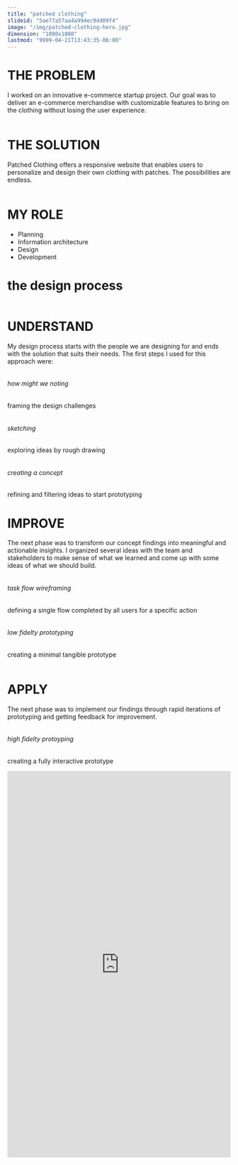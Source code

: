 ```yaml
---
title: "patched clothing"
slideid: "5ae77a57aa4a994ec9dd09f4"
image: "/img/patched-clothing-hero.jpg"
dimension: "1080x1080"
lastmod: "9999-04-21T13:43:35-06:00"
---
```


<div class="yui3-g patched-clothing">
    <div class="yui3-u-24-24">
        <div class="the-problem">
            <h1>THE PROBLEM</h1>
            <p>
                I worked on an innovative e-commerce startup project. Our goal was to deliver an e-commerce merchandise with customizable features to bring on the clothing without losing the user experience.</p>
        </div>
        <div class="the-problem-illustration">
            <img src="img/tactics-and-methodology-22-2.png" alt="" />
        </div>
        <div class="framing-the-question">
            <img src="img/hmw.png" alt="" />
        </div>
        <div class="the-solution">
            <h1>THE SOLUTION</h1>
            <p>Patched Clothing offers a responsive website that enables users to personalize and design their own clothing with patches. The possibilities are endless.</p>
        </div>
        <div class="the-solution-illustration">
            <img src="img/tactics-and-methodology-26.png" alt="" />
        </div>
        <div class="my-role">
            <h1>MY ROLE</h1>
            <p>
                <ul>
                    <li>Planning</li>
                    <li>Information architecture</li>
                    <li>Design</li>
                    <li>Development</li>
                </ul>
            </p>
        </div>
        <div class="the-design-process">
        <div class="yui3-u-1">
        <h1>the design process</h1>
            <img src="img/tactics-and-methodology-22.png" alt="" />
        </div>
        </div>
    </div>
    <div class="yui3-u-1 understand-illustration">
        <img src="img/tactics-and-methodology-23.png" alt="" />
    </div>
    <div class="yui3-u-1 understand">
        <h1>UNDERSTAND</h1>
        <p>
            My design process starts with the people we are designing for and ends with the solution that suits their needs. The first steps I used for this approach were:</p>
    </div>
    <div class="yui3-u-3-10 understand">
        <div class="step">
            <img src="img/hmw-notes.png" alt="" />
            <span>
                <h6>how might we noting</h6>
                <p>
                    framing the design challenges</p>
            </span>
        </div>
        <div class="step">
            <img src="img/sketch.png" alt="" />
            <h6>sketching</h6>
            <span>
                <p>
                    exploring ideas by rough drawing </p>
            </span>
        </div>
        <div class="yui3-u-24-24">
            <div class="swiper-container">
                <div class="swiper-wrapper">
                    <div class="swiper-slide" style="background-image:url(img/gallery01.jpg)"></div>
                    <div class="swiper-slide" style="background-image:url(img/gallery02.jpg)"></div>
                    <div class="swiper-slide" style="background-image:url(img/gallery03.jpg)"></div>
                    <div class="swiper-slide" style="background-image:url(img/gallery04.jpg)"></div>
                </div>
                <div class="swiper-pagination"></div>
            </div>
        </div>
        <div class="step">
            <img src="img/concept.png" alt="" />
            <span>
                <h6>creating a concept</h6>
                <p>
                    refining and filtering ideas to start prototyping
                </p>
            </span>
        </div>
    </div>
    <div class="yui3-u-1 improve">
        <h1>IMPROVE</h1>
        <p>
            The next phase was to transform our concept findings into meaningful and actionable insights. I organized several ideas with the team and stakeholders to make sense of what we learned and come up with some ideas of what we should build.</p>
    </div>
    <div class="yui3-u-1 improve-illustration">
        <img src="img/tactics-and-methodology-25.png" alt="" />
    </div>
    <div class="yui3-u-3-10 understand">
        <div class="step">
            <img src="img/taskflow.png" alt="" />
            <span>
                <h6>task flow wireframing</h6>
                <p>
                    defining a single flow completed by all users for a specific action
                </p>
            </span>
        </div>
        <div class="swiper-container">
            <div class="swiper-wrapper">
                <div class="swiper-slide" style="background-image:url(img/gallery05.jpg)"></div>
                <div class="swiper-slide" style="background-image:url(img/gallery06.jpg)"></div>
                <div class="swiper-slide" style="background-image:url(img/gallery07.jpg)"></div>
                <div class="swiper-slide" style="background-image:url(img/gallery08.jpg)"></div>
            </div>
            <div class="swiper-pagination"></div>
        </div>
        <div class="step">
            <img src="img/lowfi.png" alt="" />
            <span>
                <h6>low fidelty prototyping</h6>
                <p>
                    creating a minimal tangible prototype</p>
            </span>
        </div>
        <div class="yui3-u-24-24">
            <div class="swiper-container">
                <div class="swiper-wrapper">
                    <div class="swiper-slide" style="background-image:url(img/gallery09.jpg)"></div>
                    <div class="swiper-slide" style="background-image:url(img/gallery10.jpg)"></div>
                    <div class="swiper-slide" style="background-image:url(img/gallery11.jpg)"></div>
                    <div class="swiper-slide" style="background-image:url(img/gallery12.jpg)"></div>
                </div>
                <div class="swiper-pagination"></div>
            </div>
        </div>
    </div>
    <div class="yui3-u-1 apply-illustration">
        <img src="img/tactics-and-methodology-27.png" alt="" />
    </div>
    <div class="yui3-u-1 apply">
        <h1>APPLY</h1>
        <p>
            The next phase was to implement our findings through rapid iterations of prototyping and getting feedback for improvement.</p>
    </div>
    <div class="yui3-u-3-10 apply">
        <div class="step">
            <img src="img/hifi.png" alt="" />
            <span>
            <h6>high fidelty protoyping</h6>
            <p>
                creating a fully interactive prototype</p>
            </span>
        </div>
        <div class="yui3-u-24-24">
            <div class="yui3-u-1 vimeo">
                <div style="padding:172.78% 0 0 0;position:relative;"><iframe src="https://player.vimeo.com/video/291285993?loop=1&title=0&byline=0&portrait=0" style="position:absolute;top:0;left:0;width:100%;height:100%;" frameborder="0" webkitallowfullscreen mozallowfullscreen allowfullscreen></iframe></div>
            </div>
        </div>
    </div>
</div>